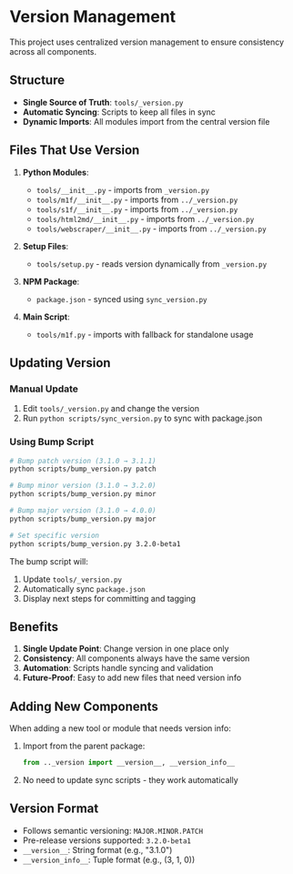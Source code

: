 # Version Management

This project uses centralized version management to ensure consistency across
all components.

## Structure

- **Single Source of Truth**: `tools/_version.py`
- **Automatic Syncing**: Scripts to keep all files in sync
- **Dynamic Imports**: All modules import from the central version file

## Files That Use Version

1. **Python Modules**:

   - `tools/__init__.py` - imports from `_version.py`
   - `tools/m1f/__init__.py` - imports from `../_version.py`
   - `tools/s1f/__init__.py` - imports from `../_version.py`
   - `tools/html2md/__init__.py` - imports from `../_version.py`
   - `tools/webscraper/__init__.py` - imports from `../_version.py`

2. **Setup Files**:

   - `tools/setup.py` - reads version dynamically from `_version.py`

3. **NPM Package**:

   - `package.json` - synced using `sync_version.py`

4. **Main Script**:
   - `tools/m1f.py` - imports with fallback for standalone usage

## Updating Version

### Manual Update

1. Edit `tools/_version.py` and change the version
2. Run `python scripts/sync_version.py` to sync with package.json

### Using Bump Script

```bash
# Bump patch version (3.1.0 → 3.1.1)
python scripts/bump_version.py patch

# Bump minor version (3.1.0 → 3.2.0)
python scripts/bump_version.py minor

# Bump major version (3.1.0 → 4.0.0)
python scripts/bump_version.py major

# Set specific version
python scripts/bump_version.py 3.2.0-beta1
```

The bump script will:

1. Update `tools/_version.py`
2. Automatically sync `package.json`
3. Display next steps for committing and tagging

## Benefits

1. **Single Update Point**: Change version in one place only
2. **Consistency**: All components always have the same version
3. **Automation**: Scripts handle syncing and validation
4. **Future-Proof**: Easy to add new files that need version info

## Adding New Components

When adding a new tool or module that needs version info:

1. Import from the parent package:

   ```python
   from .._version import __version__, __version_info__
   ```

2. No need to update sync scripts - they work automatically

## Version Format

- Follows semantic versioning: `MAJOR.MINOR.PATCH`
- Pre-release versions supported: `3.2.0-beta1`
- `__version__`: String format (e.g., "3.1.0")
- `__version_info__`: Tuple format (e.g., (3, 1, 0))
